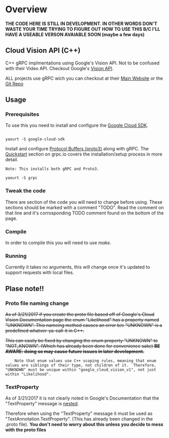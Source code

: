 # Overview

**__THE CODE HERE IS STILL IN DEVELOPMENT. IN OTHER WORDS DON'T WASTE YOUR TIME TRYING TO FIGURE OUT HOW TO USE THIS B/C I'LL HAVE A USEABLE VERSON AVAIABLE SOON (maybe a few days)__**


## Cloud Vision API (C++)
C++ gRPC implmentations using Google's Vision API. Not to be confused with their Video API. Checkout Google's [Vision API](https://cloud.google.com/vision/docs/reference/rpc/).

ALL projects  use  gRPC wich you can checkout at their [Main Website](http://www.grpc.io/) or the [Git Repo](https://github.com/grpc/grpc)


## Usage

### Prerequisites
To use this you need to install and configure the [Google Cloud SDK](https://cloud.google.com/sdk/).

``` Arch linux: 

yaourt -S google-cloud-sdk
```

Install and configure [Protocol Buffers (proto3)](https://developers.google.com/protocol-buffers/) along with gRPC. The [Quickstart](http://www.grpc.io/docs/quickstart/cpp.html) section on grpc.io covers the installation/setup process in more detail. 

```Arch Linux:
Note: This installs both gRPC and Proto3.

yaourt -S grpc
```

### Tweak the code
There are section of the code you will need to change before using. These sections should be marked with a comment "TODO". Read the comment on that line and it's corrosponding TODO comment found on the bottom of the page.


### Compile
In order to compile this you will need to use *make*.

### Running
Currently it takes no arguments, this will change once it's updated to support requests with  local files. 


## Plase note!! 

### Proto file naming change

~~As of 3/21/2017 if you create the proto file based off of Google's Cloud Vision Documentation page the enum "Likelihood" has a property named "UNKNOWN". This nameing method causes an error b/c "UNKNOWN" is a predefined whatver-ya-call-it in C++.~~

~~This can easily be fixed by changing the enum property "UNKNOWN" to "NOT_KNOWN". (Which has already been done for convenience sake)  **BE AWARE: doing so may cause future issues in later development.**~~


```
    Note that enum values use C++ scoping rules, meaning that enum values are siblings of their type, not children of it.  Therefore, "UNKNOWN" must be unique within "google_cloud_vision_v1", not just within "Likelihood".

```

### TextProperty  
    
As of 3/21/2017 it is not clearly noted in Google's Documentation that the "TextProperty" message is [nested](https://developers.google.com/protocol-buffers/docs/proto3#nested). 

Therefore when using the "TextProperty" message it must be used as "TextAnnotation.TextProperty". (This has already been changed in the .proto file). **You don't need to worry about this unless you decide to mess with the proto files**






